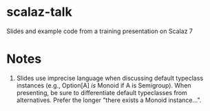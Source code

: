 scalaz-talk
===========

Slides and example code from a training presentation on Scalaz 7

Notes
=====

1. Slides use imprecise language when discussing default typeclass
   instances (e.g., Option[A] *is* Monoid if A is Semigroup).  When
   presenting, be sure to differentiate default typeclasses from
   alternatives.  Prefer the longer "there exists a Monoid instance...".

